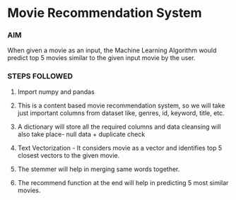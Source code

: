 # Movie Recommendation System 

### AIM 

When given a movie as an input, the Machine Learning Algorithm would predict top 5 movies similar to the given input movie by the user. 

### STEPS FOLLOWED 

1) Import numpy and pandas 

2) This is a content based movie recommendation system, so we will take just important columns from dataset like, genres, id, keyword, title, etc. 

3) A dictionary will store all the required columns and data cleansing will also take place- null data + duplicate check 

4) Text Vectorization - It considers movie as a vector and identifies top 5 closest vectors to the given movie. 

5) The stemmer will help in merging same words together. 

6) The recommend function at the end will help in predicting 5 most similar movies. 
